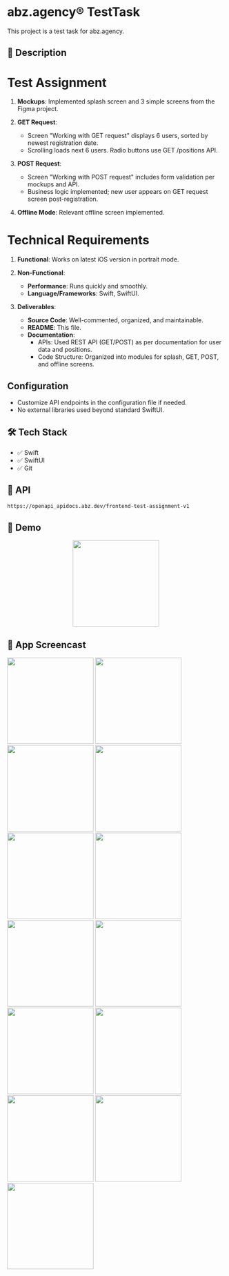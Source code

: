# abz.agency® TestTask

This project is a test task for abz.agency.

## 📲 Description

# Test Assignment

1. **Mockups**: Implemented splash screen and 3 simple screens from the Figma project.

2. **GET Request**:
   * Screen "Working with GET request" displays 6 users, sorted by newest registration date.
   * Scrolling loads next 6 users. Radio buttons use GET /positions API.

3. **POST Request**:
   * Screen "Working with POST request" includes form validation per mockups and API.
   * Business logic implemented; new user appears on GET request screen post-registration.

4. **Offline Mode**: Relevant offline screen implemented.

# Technical Requirements

1. **Functional**: Works on latest iOS version in portrait mode.

2. **Non-Functional**:
   * **Performance**: Runs quickly and smoothly.
   * **Language/Frameworks**: Swift, SwiftUI.

3. **Deliverables**:
   * **Source Code**: Well-commented, organized, and maintainable.
   * **README**: This file.
   * **Documentation**:
      * APIs: Used REST API (GET/POST) as per documentation for user data and positions.
      * Code Structure: Organized into modules for splash, GET, POST, and offline screens.

## Configuration

* Customize API endpoints in the configuration file if needed.
* No external libraries used beyond standard SwiftUI.

## 🛠 Tech Stack

- ✅ Swift
- ✅ SwiftUI
- ✅ Git


## 🔗 API

```bash
https://openapi_apidocs.abz.dev/frontend-test-assignment-v1
```

## 📸 Demo

<p align="center">
<img src="SimulatorScreenRecording.gif" width="200"/>
</p>

## 📸 App Screencast

<p align="left">
<img src="Screenshot_1.png" width="200"/>
<img src="Screenshot_2.png" width="200"/>
<img src="Screenshot_3.png" width="200"/>
<img src="Screenshot_4.png" width="200"/>
<img src="Screenshot_5.png" width="200"/>
<img src="Screenshot_6.png" width="200"/>
<img src="Screenshot_7.png" width="200"/>
<img src="Screenshot_8.png" width="200"/>
<img src="Screenshot_9.png" width="200"/>
<img src="Screenshot_10.png" width="200"/>
<img src="Screenshot_11.png" width="200"/>
<img src="Screenshot_12.png" width="200"/>
<img src="Screenshot_13.png" width="200"/>
</p>
